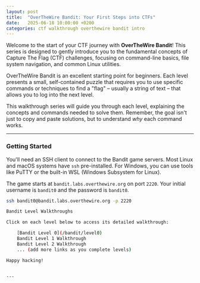```yaml
---
layout: post
title:  "OverTheWire Bandit: Your First Steps into CTFs"
date:   2025-06-18 10:00:00 +0200
categories: ctf walkthrough overthewire bandit intro
---
```


Welcome to the start of your CTF journey with **OverTheWire Bandit**! This series is designed to gently introduce you to the fundamental concepts of Capture The Flag (CTF) challenges, focusing on command-line basics, file system navigation, and common Linux utilities.

OverTheWire Bandit is an excellent starting point for beginners. Each level presents a small, self-contained puzzle that requires you to use specific commands or techniques to find a "flag" – usually a string of text – that allows you to log into the next level.

This walkthrough series will guide you through each level, explaining the concepts and commands needed to solve them. Remember, the goal isn't just to copy and paste solutions, but to understand *why* each command works.

---

### **Getting Started**

You'll need an SSH client to connect to the Bandit game servers. Most Linux and macOS systems have `ssh` pre-installed. For Windows, you can use tools like PuTTY or the built-in WSL (Windows Subsystem for Linux).

The game starts at `bandit.labs.overthewire.org` on port `2220`. Your initial username is `bandit0` and the password is `bandit0`.

```bash
ssh bandit0@bandit.labs.overthewire.org -p 2220

Bandit Level Walkthroughs

Click on each level below to access its detailed walkthrough:

    [Bandit Level 0](/bandit/level0)
    Bandit Level 1 Walkthrough
    Bandit Level 2 Walkthrough
    ... (add more links as you complete levels)

Happy hacking!


---
